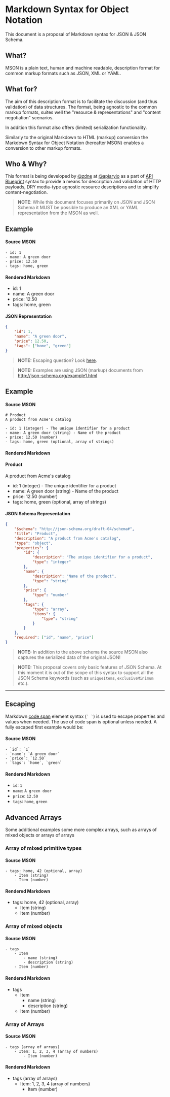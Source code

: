 # Markdown Syntax for Object Notation
This document is a proposal of Markdown syntax for JSON & JSON Schema.

## What? 
MSON is a plain text, human and machine readable, description format for common markup formats such as JSON, XML or YAML.

## What for?
The aim of this description format is to facilitate the discussion (and thus validation) of data structures. The format, being agnostic to the common markup formats, suites well the "resource & representations" and "content negotiation" scenarios. 

In addition this format also offers (limited) serialization functionality.

Similarly to the original Markdown to HTML (markup) conversion the Markdown Syntax for Object Notation (hereafter MSON) enables a conversion to other markup formats. 

## Who & Why? 
This format is being developed by [@zdne][] at [@apiaryio][] as a part of [API Blueprint][] syntax to provide a means for description and validation of HTTP payloads, DRY media-type agnostic resource descriptions and to simplify content-negotiation.

> **NOTE**: While this document focuses primarily on JSON and JSON Schema it MUST be possible to produce an XML or YAML representation from the MSON as well.

## Example

#### Source MSON

```
- id: 1
- name: A green door
- price: 12.50
- tags: home, green
```

#### Rendered Markdown

- id: 1
- name: A green door
- price: 12.50
- tags: home, green

#### JSON Representation

```json
{
    "id": 1,
    "name": "A green door",
    "price": 12.50,
    "tags": ["home", "green"]
}
```

> **NOTE:** Escaping question? Look [here](#escaping).

> **NOTE:** Examples are using JSON (markup) documents from <http://json-schema.org/example1.html>

## Example

#### Source MSON

```
# Product 
A product from Acme's catalog

- id: 1 (integer) - The unique identifier for a product
- name: A green door (string) - Name of the product
- price: 12.50 (number)
- tags: home, green (optional, array of strings)
```

#### Rendered Markdown

#### Product 
A product from Acme's catalog

- id: 1 (integer) - The unique identifier for a product
- name: A green door (string) - Name of the product
- price: 12.50 (number)
- tags: home, green (optional, array of strings)

#### JSON Schema Representation

```json
{
    "$schema": "http://json-schema.org/draft-04/schema#",
    "title": "Product",
    "description": "A product from Acme's catalog",
    "type": "object",
    "properties": {
        "id": {
            "description": "The unique identifier for a product",
            "type": "integer"
        },
        "name": {
            "description": "Name of the product",
            "type": "string"
        },
        "price": {
            "type": "number"
        },
        "tags": {
            "type": "array",
            "items": {
                "type": "string"
            }
        }
    },
    "required": ["id", "name", "price"]
}
```

> **NOTE:** In addition to the above schema the source MSON also captures the serialized data of the original JSON!

> **NOTE:** This proposal covers only basic features of JSON Schema. At this moment it is out of the scope of this syntax to support all the JSON Schema keywords (such as `uniqueItems`, `exclusiveMinimum` etc.).


---

## Escaping
Markdown [code span][] element syntax (`` ` ` ``) is used to escape properties and values when needed. The use of code span is optional unless needed. A fully escaped first example would be:

#### Source MSON

```
- `id`: `1`
- `name`: `A green door`
- `price`: `12.50`
- `tags`: `home`, `green`
```

#### Rendered Markdown

- `id`: `1`
- `name`: `A green door`
- `price`: `12.50`
- `tags`: `home`, `green`


## Advanced Arrays
Some additional examples some more complex arrays, such as arrays of mixed objects or arrays of arrays

### Array of mixed primitive types

#### Source MSON

```
- tags: home, 42 (optional, array)
    - Item (string)
    - Item (number)
```

#### Rendered Markdown

- tags: home, 42 (optional, array)
    - Item (string)
    - Item (number)

### Array of mixed objects

#### Source MSON

```
- tags
    - Item
        - name (string)
        - description (string)
    - Item (number)
```

#### Rendered Markdown

- tags
    - Item
        - name (string)
        - description (string)
    - Item (number)

### Array of Arrays

#### Source MSON

```
- tags (array of arrays)
    - Item: 1, 2, 3, 4 (array of numbers)
        - Item (number)
```

#### Rendered Markdown

- tags (array of arrays)
    - Item: 1, 2, 3, 4 (array of numbers)
        - Item (number)

[API Blueprint]: https://github.com/apiaryio/api-blueprint
[code span]: http://daringfireball.net/projects/markdown/syntax#code
[@zdne]: https://github.com/zdne
[@apiaryio]: https://github.com/apiaryio